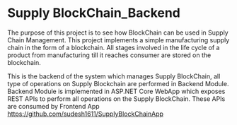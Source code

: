 # Supply BlockChain_Backend
The purpose of this project is to see how BlockChain can be used in Supply Chain Management. This project implements a simple manufacturing supply chain in the form of a blockchain. All stages involved in the life cycle of a product from manufacturing till it reaches consumer are stored on the blockchain. 

This is the backend of the system which manages Supply BlockChain, all type of operations on Supply Blockchain are performed in Backend Module. Backend Module is implemented in ASP.NET Core WebApp which exposes REST APIs to perform all operations on the Supply BlockChain. These APIs are consumed by Frontend App https://github.com/sudesh1611/SupplyBlockChainApp

